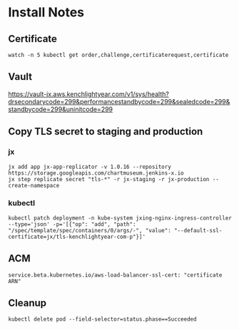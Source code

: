# Install Notes

## Certificate
`watch -n 5 kubectl get order,challenge,certificaterequest,certificate`

## Vault
https://vault-jx.aws.kenchlightyear.com/v1/sys/health?drsecondarycode=299&performancestandbycode=299&sealedcode=299&standbycode=299&uninitcode=299

## Copy TLS secret to staging and production

### jx 
```
jx add app jx-app-replicator -v 1.0.16 --repository https://storage.googleapis.com/chartmuseum.jenkins-x.io
jx step replicate secret "tls-*" -r jx-staging -r jx-production --create-namespace
```
### kubectl
```
kubectl patch deployment -n kube-system jxing-nginx-ingress-controller --type='json' -p='[{"op": "add", "path": "/spec/template/spec/containers/0/args/-", "value": "--default-ssl-certificate=jx/tls-kenchlightyear-com-p"}]'
```

## ACM
`service.beta.kubernetes.io/aws-load-balancer-ssl-cert: "certificate ARN"`

## Cleanup
`kubectl delete pod --field-selector=status.phase==Succeeded`
